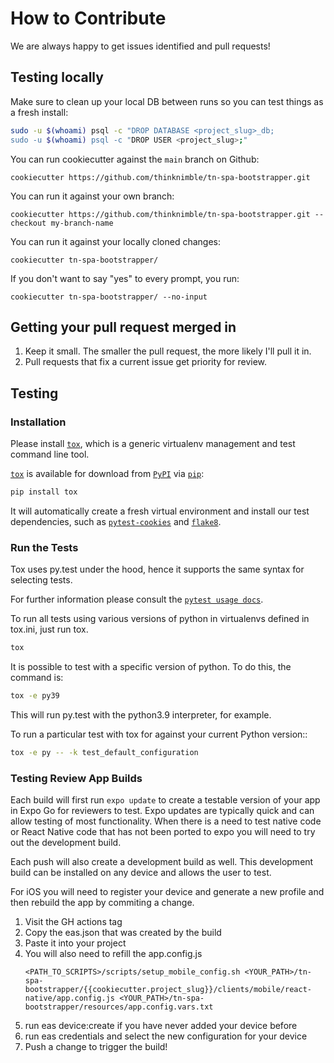 # How to Contribute

We are always happy to get issues identified and pull requests!

## Testing locally

Make sure to clean up your local DB between runs so you can test things as a fresh install:
```bash
sudo -u $(whoami) psql -c "DROP DATABASE <project_slug>_db;
sudo -u $(whoami) psql -c "DROP USER <project_slug>;"
```

You can run cookiecutter against the `main` branch on Github:

`cookiecutter https://github.com/thinknimble/tn-spa-bootstrapper.git`

You can run it against your own branch:

`cookiecutter https://github.com/thinknimble/tn-spa-bootstrapper.git --checkout my-branch-name`

You can run it against your locally cloned changes:

`cookiecutter tn-spa-bootstrapper/`

If you don't want to say "yes" to every prompt, you run:

`cookiecutter tn-spa-bootstrapper/ --no-input`

## Getting your pull request merged in

1. Keep it small. The smaller the pull request, the more likely I'll pull it in.
1. Pull requests that fix a current issue get priority for review.

## Testing

### Installation

Please install [`tox`], which is a generic virtualenv management and test command line tool.

[`tox`] is available for download from [`PyPI`] via [`pip`]:

```bash
pip install tox
```

It will automatically create a fresh virtual environment and install our test dependencies,
such as [`pytest-cookies`] and [`flake8`].

### Run the Tests

Tox uses py.test under the hood, hence it supports the same syntax for selecting tests.

For further information please consult the [`pytest usage docs`].

To run all tests using various versions of python in virtualenvs defined in tox.ini, just run tox.

```bash
tox
```

It is possible to test with a specific version of python. To do this, the command is:

```bash
tox -e py39
```

This will run py.test with the python3.9 interpreter, for example.

To run a particular test with tox for against your current Python version::

```bash
tox -e py -- -k test_default_configuration
```

[`pytest usage docs`]: https://pytest.org/latest/usage.html#specifying-tests-selecting-tests
[`tox`]: https://tox.readthedocs.io/en/latest/
[`pip`]: https://pypi.python.org/pypi/pip/
[`pytest-cookies`]: https://pypi.python.org/pypi/pytest-cookies/
[`flake8`]: https://pypi.python.org/pypi/flake8/
[`PyPI`]: https://pypi.python.org/pypi


### Testing Review App Builds 

Each build will first run `expo update` to create a testable version of your app in Expo Go for reviewers to test. Expo updates are typically quick and can allow testing of most functionality. When there is a need to test native code or React Native code that has not been ported to expo you will need to try out the development build. 

Each push will also create a development build as well. This development build can be installed on any device and allows the user to test. 

For iOS you will need to register your device and generate a new profile and then rebuild the app by commiting a change. 


1. Visit the GH actions tag
2. Copy the eas.json that was created by the build
3. Paste it into your project 
4. You will also need to refill the app.config.js
    ```
    <PATH_TO_SCRIPTS>/scripts/setup_mobile_config.sh <YOUR_PATH>/tn-spa-bootstrapper/{{cookiecutter.project_slug}}/clients/mobile/react-native/app.config.js <YOUR_PATH>/tn-spa-bootstrapper/resources/app.config.vars.txt
    ```
5. run eas device:create if you have never added your device before
6. run eas credentials and select the new configuration for your device
7. Push a change to trigger the build!

